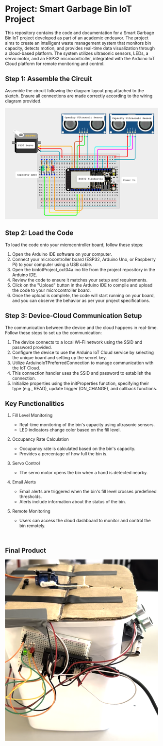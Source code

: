 # Project: Smart Garbage Bin IoT Project

This repository contains the code and documentation for a Smart Garbage Bin IoT project developed as part of an academic endeavor. The project aims to create an intelligent waste management system that monitors bin capacity, detects motion, and provides real-time data visualization through a cloud-based platform. The system utilizes ultrasonic sensors, LEDs, a servo motor, and an ESP32 microcontroller, integrated with the Arduino IoT Cloud platform for remote monitoring and control.

## Step 1: Assemble the Circuit

Assemble the circuit following the diagram layout.png attached to the sketch. Ensure all connections are made correctly according to the wiring diagram provided.

![smartbin project layout](layout.png)

## Step 2: Load the Code

To load the code onto your microcontroller board, follow these steps:

1. Open the Arduino IDE software on your computer.
2. Connect your microcontroller board (ESP32, Arduino Uno, or Raspberry Pi) to your computer using a USB cable.
3. Open the binIotProject_oct04a.ino file from the project repository in the Arduino IDE.
4. Review the code to ensure it matches your setup and requirements.
5. Click on the "Upload" button in the Arduino IDE to compile and upload the code to your microcontroller board.
6. Once the upload is complete, the code will start running on your board, and you can observe the behavior as per your project specifications.

## Step 3: Device-Cloud Communication Setup

The communication between the device and the cloud happens in real-time. Follow these steps to set up the communication:

1. The device connects to a local Wi-Fi network using the SSID and password provided.
2. Configure the device to use the Arduino IoT Cloud service by selecting the unique board and setting up the secret key.
3. Utilize ArduinoIoTPreferredConnection to manage communication with the IoT Cloud.
4. This connection handler uses the SSID and password to establish the connection.
5. Initialize properties using the initProperties function, specifying their type (e.g., READ), update trigger (ON_CHANGE), and callback functions.

## Key Functionalities
1. Fill Level Monitoring​
    * Real-time monitoring of the bin's capacity using ultrasonic sensors.​
    * LED indicators change color based on the fill level.​

2. Occupancy Rate Calculation​
    * Occupancy rate is calculated based on the bin's capacity.​
    * Provides a percentage of how full the bin is.​

3. Servo Control​
    * The servo motor opens the bin when a hand is detected nearby.​

4. Email Alerts​
    * Email alerts are triggered when the bin's fill level crosses predefined thresholds.​
    * Alerts include information about the status of the bin.​

5. Remote Monitoring​
    * Users can access the cloud dashboard to monitor and control the bin remotely.​

​
## Final Product

![smartbin project](image.png)